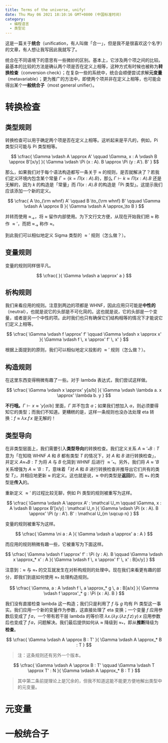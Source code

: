```yaml
---
title: Terms of the universe, unify!
date: Thu May 06 2021 18:10:16 GMT+0800 (中国标准时间)
category:
  - 编程语言
  - 类型论
---
```


这是一篇关于**统合**（unification，有人叫做「合一」，但是我不是很喜欢这个名字）的文章，有人想让我写因此我就写了。

统合在不同语境下的意思有一些微妙的区别。基本上，它涉及两个项之间的比较。最基本的比较的方法是确认两个项是否在定义上相等，这种方式有时候也被称为**转换检查**（conversion check）；在复杂一些的系统中，统合会顺便尝试求解**元变量**（metavariable）；更为推广的方法中，即使两个项并非在定义上相等，也可能会得出某个**一般统合子**（most general unifier）。

# 转换检查

## 类型规则

转换检查可以用于确定两个项是否在定义上相等。这听起来是平凡的，例如，Pi 类型只可能与 Pi 类型相等。

$$
\cfrac{
  \Gamma \vdash A \approx A' \qquad
  \Gamma, x : A \vdash B \approx B'[x/y]
}{
  \Gamma \vdash \Pi (x : A). B \approx \Pi (y : A'). B'
}
$$

那么，如果我们对于每个语法构造都写一条关于 $\approx$ 的规则，是否就解决了？若我们定义环境内包含某个常量 $\Gamma = \{k = \Pi (x : A). B\}$，那么 $\Gamma \vdash k \approx \Pi (x : A). B$ 还是无解的，因为 $k$ 的构造是「常量」而 $\Pi (x : A). B$ 的构造是「Pi 类型」。这提示我们应该添加一个新的定义。

$$
\cfrac{
  A \to_{\rm whnf} A' \qquad
  B \to_{\rm whnf} B' \qquad
  \Gamma \vdash A \approx B
}{
  \Gamma \vdash A \approx_\to B
}
$$

并转而使用 $\approx_\to$，将 $\approx$ 留作内部使用。为下文行文方便，从现在开始我们把 $\approx$ 称作 $\approx'$，而把 $\approx_\to$ 称作 $\approx$。

到此我们可以相似地定义 Sigma 类型的 $\approx'$ 规则（怎么做？）。

## 变量规则

变量的规则同样很平凡。

$$
\cfrac{
}{
  \Gamma \vdash a \approx' a
}
$$

## 析构规则

我们来看应用的规则。注意到两边的项都是 WHNF，因此应用只可能是**中性的**（neutral），也就是说它的头部是不可化简的。这也就是说，它的头部是一个变量，或者是另一个中性的项。此时我们也只有确保它们结构相等的情况下才能说它们定义上相等。

$$
\cfrac{
  \Gamma \vdash f \approx' f' \qquad
  \Gamma \vdash x \approx x'
}{
  \Gamma \vdash f \, x \approx' f' \, x'
}
$$

根据上面提到的原则，我们可以相似地定义投影的 $\approx'$ 规则（怎么做？）。

## 构造规则

在这里东西变得稍微有趣了一些。对于 lambda 表达式，我们尝试这样做。

$$
\cfrac{
  \Gamma \vdash x \approx' y[a/b]
}{
  \Gamma \vdash \lambda a. x \approx' \lambda b. y
}
$$

**不行哦。**$\Gamma \vdash x \approx' y[a/b]$ 里面，$\Gamma$ 并不包含 $a$；如果我们想加入 $a$，则必须要得知它的类型；而我们不知道。更糟糕的是，这样一条规则也没办法处理 eta 转换：$f \approx \lambda x. f \, x$ 是无解的！

## 类型导向

在非类型层面上，我们需要引入**类型导向**的转换检查。我们定义关系 $A \approx'_* B : T$ 意为「在知晓 WHNF $A$ 和 $B$ 都有类型 $T$ 的情况下，对 $A$ 和 $B$ 进行转换检查」，并定义 $A \approx_* B : T$ 为将 $A$ 与 $B$ 化简到 WHNF 后进行 $\approx'_*$。另外，我们将 $A \approx' B$ 关系增强为 $A \approx' B : T$，意味着「对 $A$ 和 $B$ 进行转换检查并推导出它们共有的类型 $T$」，并相应地更新 $\approx$ 的定义。这也就是说，$\approx$ 中的类型是**返回**的，而 $\approx_*$ 的类型是**传入**的。

重新定义 $\approx'$ 的过程比较无聊，例如 Pi 类型的规则被重写为这样。

$$
\cfrac{
  \Gamma \vdash A \approx A' : \mathcal U_m \qquad
  \Gamma, x : A \vdash B \approx B'[x/y] : \mathcal U_n
}{
  \Gamma \vdash \Pi (x : A). B \approx' \Pi (y : A'). B' : \mathcal U_{m \sqcup n}
}
$$

变量的规则被重写为这样。

$$
\cfrac{
  \Gamma \ni a : A
}{
  \Gamma \vdash a \approx' a : A
}
$$

而应用的规则稍微有趣一些，它被重写为下面这样。

$$
\cfrac{
  \Gamma \vdash f \approx' f' : \Pi (y : A). B \qquad
  \Gamma \vdash x \approx_* x' : A
}{
  \Gamma \vdash f \, x \approx' f' \, x' : B[x/y]
}
$$

注意到：$\approx$ 与 $\approx_*$ 的交互就发生在对析构规则的处理中。现在我们来看更有趣的部分，即我们到底如何使用 $\approx_*$ 处理构造规则。

$$
\cfrac{
  \Gamma, a : A \vdash f \, a \approx_* g \, a : B[a/x]
}{
  \Gamma \vdash f \approx'_* g : \Pi (x : A). B
}
$$

我们没有直接检查 lambda 这一构造；我们只是利用了 $f$ 与 $g$ 均有 Pi 类型这一事实。我们应用一个新的变量作为参数，这直接处理了 eta 变换；一个变量 $f$ 应用参数后变成了 $f \, a$，一个带有若干层 lambda 的等价项 $\lambda x. (\lambda y. (\lambda z. f \, z) \, y) \, x$ 应用参数后也变成了 $f \, a$，问题解决。我们最后提供如何从 $\approx$ 降级到 $\approx_*$，即从**推断**降级为**检查**。

$$
\cfrac{
  \Gamma \vdash A \approx B : T'
}{
  \Gamma \vdash A \approx_* B : T
}
$$

> 注：这条规则还有另外一个版本。

$$
\cfrac{
  \Gamma \vdash A \approx B : T' \qquad
  \Gamma \vdash T \approx T' : N
}{
  \Gamma \vdash A \approx_* B : T
}
$$

> 其中第二条前提理论上是冗余的，但我不知道这能不能更方便地解出类型中的元变量。

# 元变量

# 一般统合子

<ArticleUnfinished />
